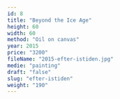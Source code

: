 ```yaml
---
id: 8
title: "Beyond the Ice Age"
height: 60
width: 60
method: "Oil on canvas"
year: 2015
price: "3200"
fileName: "2015-efter-istiden.jpg"
medie: "painting"
draft: "false"
slug: "efter-istiden"
weight: "190"
---
```

